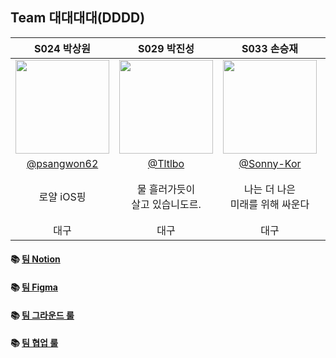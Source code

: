 ## Team 대대대대(DDDD)
|S024 박상원|S029 박진성|S033 손승재|S050 이민하|
|:-:|:-:|:-:|:-:|
|<img src="https://github.com/user-attachments/assets/1ea87e89-64d3-4948-8ae7-40b03802af01" width=150>|<img src="https://github.com/user-attachments/assets/5bc994cc-d56d-472f-b91d-4e545e42bf51" width=150>|<img src="https://github.com/user-attachments/assets/35077735-1bf3-46e5-b086-da1f7f17510b" width=150>|<img src="https://github.com/user-attachments/assets/c7d1b9c7-1b5e-44f8-ba8f-ba6258a8a5fe" width=150>|
|[@psangwon62](https://github.com/psangwon62)|[@Tltlbo](https://github.com/kth1210)|[@Sonny-Kor](https://github.com/Sonny-Kor)|[@moral-life](https://github.com/moral-life)|
|로얄 iOS핑|물 흘러가듯이<br>살고 있습니도르.|나는 더 나은<br>미래를 위해 싸운다|도덕적인 삶을 추구하는<br>개발자 이민하입니다.|
|대구|대구|대구|대전|

#### 📚 [팀 Notion](https://mature-browser-f84.notion.site/12ee7c2fd62b80c196a2eef239b0b884?pvs=4)
#### 📚 [팀 Figma](https://www.figma.com/design/Pv9SVfpYLjeRE00yMT4OF1/%EA%B0%88%ED%8B%B1%ED%8F%B0?node-id=0-1&t=eTWR2a895ooGgznA-1)
#### 📚 [팀 그라운드 룰](https://github.com/boostcampwm-2024/iOS07-boostproject/wiki/%EA%B7%B8%EB%9D%BC%EC%9A%B4%EB%93%9C-%EB%A3%B0)
#### 📚 [팀 협업 룰](https://mature-browser-f84.notion.site/12de7c2fd62b8077bd98da954a08c472?pvs=4)
